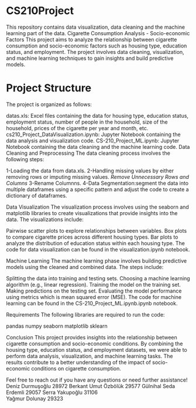 # CS210Project
This repository contains data visualization, data cleaning and the machine learning part of the data.
Cigarette Consumption Analysis - Socio-economic Factors
This project aims to analyze the relationship between cigarette consumption and socio-economic factors such as housing type, education status, and employment. The project involves data cleaning, visualization, and machine learning techniques to gain insights and build predictive models.

# Project Structure
The project is organized as follows:

datas.xls: Excel files containing the data for housing type, education status, employment status, number of people in the household, size of the household, prices of the cigarette per year and month, etc.
cs210_Project_DataVisualization.ipynb: Jupyter Notebook containing the data analysis and visualization code.
CS-210_Project_ML.ipynb: Jupyter Notebook containing the data cleaning and the machine learning code.
Data Cleaning and Preprocessing
The data cleaning process involves the following steps:

1-Loading the data from data.xls.
2-Handling missing values by either removing rows or imputing missing values.
  *Remove Unnecessary Rows and Columns*
3-Rename Columnns.
4-Data Segmentation:segment the data into multiple dataframes using a specific pattern and adjust the code to create a dictionary of dataframes.

Data Visualization
The visualization process involves using the seaborn and matplotlib libraries to create visualizations that provide insights into the data. The visualizations include:

Pairwise scatter plots to explore relationships between variables.
Box plots to compare cigarette prices across different housing types.
Bar plots to analyze the distribution of education status within each housing type.
The code for data visualization can be found in the visualization.ipynb notebook.

Machine Learning
The machine learning phase involves building predictive models using the cleaned and combined data. The steps include:

Splitting the data into training and testing sets.
Choosing a machine learning algorithm (e.g., linear regression).
Training the model on the training set.
Making predictions on the testing set.
Evaluating the model performance using metrics which is mean squared error (MSE).
The code for machine learning can be found in the CS-210_Project_ML.ipynb.ipynb notebook.

Requirements
The following libraries are required to run the code:

pandas
numpy
seaborn
matplotlib
sklearn

Conclusion
This project provides insights into the relationship between cigarette consumption and socio-economic conditions. By combining the housing type, education status, and employment datasets, we were able to perform data analysis, visualization, and machine learning tasks. The results contribute to a better understanding of the impact of socio-economic conditions on cigarette consumption.

Feel free to reach out if you have any questions or need further assistance!
Deniz Durmuşoğlu			 28972
Berkant Umut Özbölük	29577
Gülnihal Seda Erdemli 29057
Serra Yakupoğlu       31106  
Yağmur Dolunay        29323

